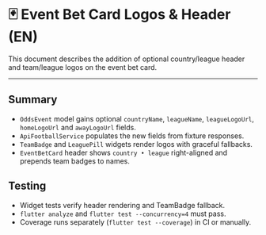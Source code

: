 # 🃏 Event Bet Card Logos & Header (EN)

This document describes the addition of optional country/league header and team/league logos on the event bet card.

---

## Summary

- `OddsEvent` model gains optional `countryName`, `leagueName`, `leagueLogoUrl`, `homeLogoUrl` and `awayLogoUrl` fields.
- `ApiFootballService` populates the new fields from fixture responses.
- `TeamBadge` and `LeaguePill` widgets render logos with graceful fallbacks.
- `EventBetCard` header shows `country • league` right-aligned and prepends team badges to names.

## Testing

- Widget tests verify header rendering and TeamBadge fallback.
- `flutter analyze` and `flutter test --concurrency=4` must pass.
- Coverage runs separately (`flutter test --coverage`) in CI or manually.
